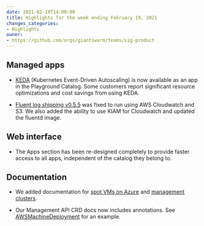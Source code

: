 ```yaml
---
date: 2021-02-19T14:00:00
title: Highlights for the week ending February 19, 2021
changes_categories:
- Highlights
owner:
- https://github.com/orgs/giantswarm/teams/sig-product
---
```


## Managed apps

- [KEDA](https://github.com/giantswarm/keda-app) (Kubernetes Event-Driven Autoscaling) is now available as an app in the Playground Catalog. Some customers report significant resource optimizations and cost savings from using KEDA.

- [Fluent log shipping v0.5.5](https://docs.giantswarm.io/changes/playground-apps/fluent-logshipping-app/v0.5.5/) was fixed to run using AWS Cloudwatch and S3. We also added the ability to use KIAM for Cloudwatch and updated the fluentd image.

## Web interface

- The Apps section has been re-designed completely to provide faster access to all apps, independent of the catalog they belong to.

## Documentation

- We added documentation for [spot VMs on Azure](https://docs.giantswarm.io/advanced/cluster-management/spot-instances/azure/) and [management clusters](https://docs.giantswarm.io/general/management-clusters/).

- Our Management API CRD docs now includes annotations. See [AWSMachineDeployment](https://docs.giantswarm.io/use-the-api/management-api/crd/awsmachinedeployments.infrastructure.giantswarm.io/#annotation-details-v1alpha2) for an example.
